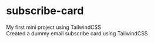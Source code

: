 # subscribe-card
My first mini project using TailwindCSS<br>
Created a dummy email subscribe card using TailwindCSS
